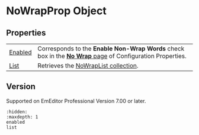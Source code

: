 # NoWrapProp Object

## Properties

|     |     |
| --- | --- |
| [Enabled](enabled) | Corresponds to the **Enable Non-Wrap Words** check box in the [**No Wrap** page](../../dlg/properties/no_wrap/index) of Configuration Properties. |
| [List](list) | Retrieves the [NoWrapList collection](../no_wrap_list/index). |

## Version

Supported on EmEditor Professional Version 7.00 or later.


```{toctree}
:hidden:
:maxdepth: 1
enabled
list
```
